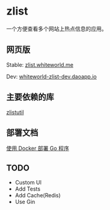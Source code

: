 # zlist

一个方便查看多个网站上热点信息的应用。

## 网页版

Stable: [zlist.whiteworld.me](http://zlist.whiteworld.me/)

Dev: [whiteworld-zlist-dev.daoapp.io](http://whiteworld-zlist-dev.daoapp.io/)

## 主要依赖的库

[zlistutil](https://github.com/WhiteWorld/zlistutil)

## 部署文档

[使用 Docker 部署 Go 程序](http://blog.whiteworld.me/deploy-go-apps-with-docker/)

## TODO

- Custom UI
- Add Tests
- Add Cache(Redis)
- Use Gin
